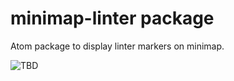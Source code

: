 # minimap-linter package

Atom package to display linter markers on minimap.

![TBD](https://f.cloud.github.com/assets/69169/2290250/c35d867a-a017-11e3-86be-cd7c5bf3ff9b.gif)
